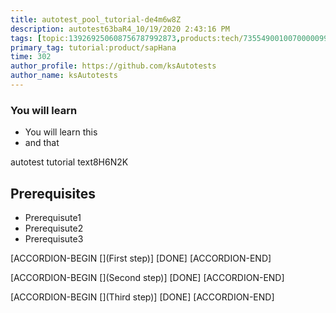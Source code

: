 ```yaml
---
title: autotest_pool_tutorial-de4m6w8Z
description: autotest63baR4_10/19/2020 2:43:16 PM
tags: [topic:139269250608756787992873,products:tech/73554900100700000996,tutorial:experience/advanced]
primary_tag: tutorial:product/sapHana
time: 302
author_profile: https://github.com/ksAutotests
author_name: ksAutotests
---
```

### You will learn
- You will learn this
- and that

autotest tutorial text8H6N2K

## Prerequisites
- Prerequisute1
- Prerequisute2
- Prerequisute3

[ACCORDION-BEGIN [](First step)]
[DONE]
[ACCORDION-END]

[ACCORDION-BEGIN [](Second step)]
[DONE]
[ACCORDION-END]

[ACCORDION-BEGIN [](Third step)]
[DONE]
[ACCORDION-END]

